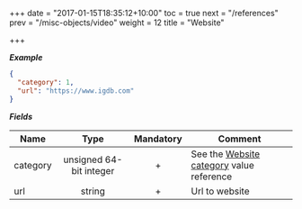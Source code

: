 +++
date = "2017-01-15T18:35:12+10:00"
toc = true
next = "/references"
prev = "/misc-objects/video"
weight = 12
title = "Website"

+++

***Example***

```json
{
  "category": 1,
  "url": "https://www.igdb.com"
}
```

***Fields***

| Name | Type   | Mandatory | Comment |
| ---- |:------:|:---------:| ------- |
| category | unsigned 64-bit integer  |     +     | See the [Website category](../../enum-fields/website-category) value reference |
| url   | string |     +     | Url to website |